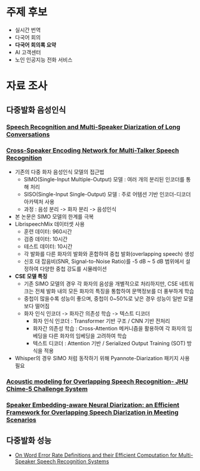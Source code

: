 # 주제 후보
- 실시간 번역
- 다국어 회의
- **다국어 회의록 요약**
- AI 고객센터
- 노인 인공지능 전화 서비스

# 자료 조사
## 다중발화 음성인식
### [Speech Recognition and Multi-Speaker Diarization of Long Conversations](https://github.com/calclavia/tal-asrd)

### [Cross-Speaker Encoding Network for Multi-Talker Speech Recognition](https://github.com/kjw11/csenet-asr)
- 기존의 다중 화자 음성인식 모델의 접근법
  - SIMO(Single-Input Multiple-Output) 모델 : 여러 개의 분리된 인코더를 통해 처리
  - SISO(Single-Input Single-Output) 모델 : 주로 어템션 기반 인코더-디코더 아카텍처 사용
  - 과정 : 음성 분리 -> 화자 분리 -> 음성인식
- 본 논문은 SIMO 모델의 한계를 극복
- LibrispeechMix 데이터셋 사용
  - 훈련 데이터: 960시간
  - 검증 데이터: 10시간
  - 테스트 데이터: 10시간
  - 각 발화를 다른 화자의 발화와 혼합하여 중첩 발화(overlapping speech) 생성
  - 신호 대 잡음비(SNR, Signal-to-Noise Ratio)를 -5 dB ~ 5 dB 범위에서 설정하여 다양한 중첩 강도를 시뮬레이션 
- **CSE 모델 특징**
  - 기존 SIMO 모델의 경우 각 화자의 음성을 개별적으로 처리하지만, CSE 네트워크는 전체 발화 내의 모든 화자의 특징을 통합하여 문맥정보를 더 풍부하게 학습
  - 중첩이 많을수록 성능이 좋으며, 중첩이 0~50%로 낮은 경우 성능이 일반 모델보다 떨어짐
  - 화자 인식 인코더 -> 화자간 의존성 학습 -> 텍스트 디코더
    - 화자 인식 인코더 : Transformer 기반 구조 / CNN 기반 전처리
    - 화자간 의존성 학습 : Cross-Attention 메커니즘을 활용하여 각 화자의 임베딩을 다른 화자의 임베딩을 고려하여 학습
    - 텍스트 디코더 : Attention 기반 /  Serialized Output Training (SOT) 방식을 적용
- Whisper의 경우 SIMO 처럼 동작하기 위해 Pyannote-Diarization 패키지 사용 필요

### [Acoustic modeling for Overlapping Speech Recognition- JHU Chime-5 Challenge System](https://github.com/fgnt/nara_wpe)

### [Speaker Embedding-aware Neural Diarization: an Efficient Framework for Overlapping Speech Diarization in Meeting Scenarios](https://github.com/modelscope/FunASR)

## 다중발화 성능
- [On Word Error Rate Definitions and their Efficient Computation for Multi-Speaker Speech Recognition Systems](https://github.com/fgnt/meeteval)
